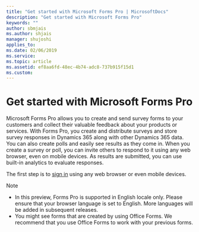 ```yaml
---
title: "Get started with Microsoft Forms Pro | MicrosoftDocs"
description: "Get started with Microsoft Forms Pro"
keywords: ""
author: sbmjais
ms.author: shjais
manager: shujoshi
applies_to: 
ms.date: 02/06/2019
ms.service: 
ms.topic: article
ms.assetid: ef8aa6fd-48ec-4b74-adc8-737b915f15d1
ms.custom: 
---
```



# Get started with Microsoft Forms Pro

Microsoft Forms Pro allows you to create and send survey forms to your customers and collect their valuable feedback about your products or services. With Forms Pro, you create and distribute surveys and store survey responses in Dynamics 365 along with other Dynamics 365 data. You can also create polls and easily see results as they come in. When you create a survey or poll, you can invite others to respond to it using any web browser, even on mobile devices. As results are submitted, you can use built-in analytics to evaluate responses.

The first step is to [sign in](sign-in.md) using any web browser or even mobile devices.  


> [!NOTE]
> - In this preview, Forms Pro is supported in English locale only. Please ensure that your browser language is set to English. More languages will be added in subsequent releases.
> - You might see forms that are created by using Office Forms. We recommend that you use Office Forms to work with your previous forms.

